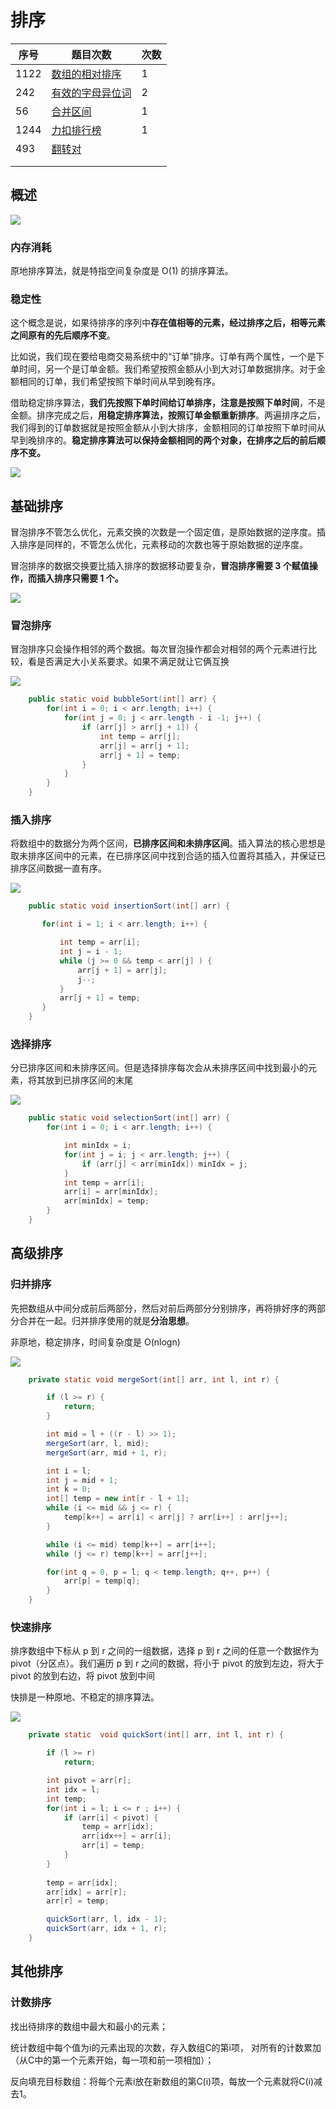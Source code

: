 # 排序

| 序号 | 题目次数                                                     | 次数 |
| ---- | ------------------------------------------------------------ | ---- |
| 1122 | [数组的相对排序](https://leetcode-cn.com/problems/relative-sort-array/) | 1    |
| 242  | [有效的字母异位词](https://leetcode-cn.com/problems/valid-anagram/) | 2    |
| 56   | [合并区间](https://leetcode-cn.com/problems/merge-intervals/) | 1    |
| 1244 | [力扣排行榜](https://leetcode-cn.com/problems/design-a-leaderboard/) | 1    |
| 493  | [ 翻转对](https://leetcode-cn.com/problems/reverse-pairs/)   |      |
|      |                                                              |      |
|      |                                                              |      |



## 概述

![](../images/leetcode-01.png)



### 内存消耗

原地排序算法，就是特指空间复杂度是 O(1) 的排序算法。

### 稳定性

这个概念是说，如果待排序的序列中**存在值相等的元素，经过排序之后，相等元素之间原有的先后顺序不变**。

比如说，我们现在要给电商交易系统中的“订单”排序。订单有两个属性，一个是下单时间，另一个是订单金额。我们希望按照金额从小到大对订单数据排序。对于金额相同的订单，我们希望按照下单时间从早到晚有序。



借助稳定排序算法，**我们先按照下单时间给订单排序，注意是按照下单时间**，不是金额。排序完成之后，**用稳定排序算法，按照订单金额重新排序**。两遍排序之后，我们得到的订单数据就是按照金额从小到大排序，金额相同的订单按照下单时间从早到晚排序的。**稳定排序算法可以保持金额相同的两个对象，在排序之后的前后顺序不变。**

![](../images/leetcode-14.jpg)



## 基础排序

冒泡排序不管怎么优化，元素交换的次数是一个固定值，是原始数据的逆序度。插入排序是同样的，不管怎么优化，元素移动的次数也等于原始数据的逆序度。

冒泡排序的数据交换要比插入排序的数据移动要复杂，**冒泡排序需要 3 个赋值操作，而插入排序只需要 1 个。**

![](../images/leetcode-16.jpg)



### 冒泡排序

冒泡排序只会操作相邻的两个数据。每次冒泡操作都会对相邻的两个元素进行比较，看是否满足大小关系要求。如果不满足就让它俩互换

![](../images/leetcode-15.jpg)

```JAVA
    public static void bubbleSort(int[] arr) {
        for(int i = 0; i < arr.length; i++) {
            for(int j = 0; j < arr.length - i -1; j++) {
                if (arr[j] > arr[j + 1]) {
                    int temp = arr[j];
                    arr[j] = arr[j + 1];
                    arr[j + 1] = temp;
                }
            }
        }
    }
```





### 插入排序

将数组中的数据分为两个区间，**已排序区间和未排序区间**。插入算法的核心思想是取未排序区间中的元素，在已排序区间中找到合适的插入位置将其插入，并保证已排序区间数据一直有序。

![](../images/leetcode-17.jpg)

```JAVA
    public static void insertionSort(int[] arr) {

       for(int i = 1; i < arr.length; i++) {

           int temp = arr[i];
           int j = i - 1;
           while (j >= 0 && temp < arr[j] ) {
               arr[j + 1] = arr[j];
               j--;
           }
           arr[j + 1] = temp;
       }
    }
```





### 选择排序

分已排序区间和未排序区间。但是选择排序每次会从未排序区间中找到最小的元素，将其放到已排序区间的末尾

![](../images/leetcode-18.jpg)

```JAVA
    public static void selectionSort(int[] arr) {
        for(int i = 0; i < arr.length; i++) {

            int minIdx = i;
            for(int j = i; j < arr.length; j++) {
                if (arr[j] < arr[minIdx]) minIdx = j;
            }
            int temp = arr[i];
            arr[i] = arr[minIdx];
            arr[minIdx] = temp;
        }
    }
```



## 高级排序

### 归并排序

先把数组从中间分成前后两部分，然后对前后两部分分别排序，再将排好序的两部分合并在一起。归并排序使用的就是**分治思想**。

非原地，稳定排序，时间复杂度是 O(nlogn)

![](../images/leetcode-19.jpg)

```Java
    private static void mergeSort(int[] arr, int l, int r) {

        if (l >= r) {
            return;
        }

        int mid = l + ((r - l) >> 1);
        mergeSort(arr, l, mid);
        mergeSort(arr, mid + 1, r);

        int i = l;
        int j = mid + 1;
        int k = 0;
        int[] temp = new int[r - l + 1];
        while (i <= mid && j <= r) {
            temp[k++] = arr[i] < arr[j] ? arr[i++] : arr[j++];
        }

        while (i <= mid) temp[k++] = arr[i++];
        while (j <= r) temp[k++] = arr[j++];

        for(int q = 0, p = l; q < temp.length; q++, p++) {
            arr[p] = temp[q];
        }
    }
```



### 快速排序

排序数组中下标从 p 到 r 之间的一组数据，选择 p 到 r 之间的任意一个数据作为 pivot（分区点）。我们遍历 p 到 r 之间的数据，将小于 pivot 的放到左边，将大于 pivot 的放到右边，将 pivot 放到中间

快排是一种原地、不稳定的排序算法。

![](../images/leetcode-20.jpg)

```Java
    private static  void quickSort(int[] arr, int l, int r) {

        if (l >= r)
            return;

        int pivot = arr[r];
        int idx = l;
        int temp;
        for(int i = l; i <= r ; i++) {
            if (arr[i] < pivot) {
                temp = arr[idx];
                arr[idx++] = arr[i];
                arr[i] = temp;
            }
        }
      
        temp = arr[idx];
        arr[idx] = arr[r];
        arr[r] = temp;

        quickSort(arr, l, idx - 1);
        quickSort(arr, idx + 1, r);
    }
```



## 其他排序

### 计数排序

找出待排序的数组中最大和最小的元素；

统计数组中每个值为i的元素出现的次数，存入数组C的第i项， 对所有的计数累加（从C中的第一个元素开始，每一项和前一项相加）；

反向填充目标数组：将每个元素i放在新数组的第C(i)项，每放一个元素就将C(i)减去1。
